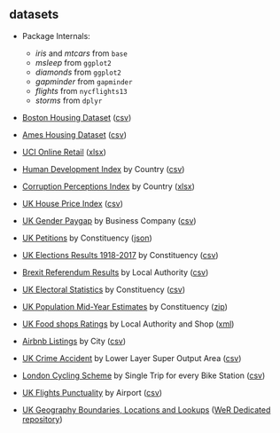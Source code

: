 ## datasets

  - Package Internals:
    - *iris* and *mtcars* from `base`
    - *msleep* from `ggplot2`
    - *diamonds* from `ggplot2`
    - *gapminder* from `gapminder`
    - *flights* from `nycflights13`
    - *storms* from `dplyr`

  - [Boston Housing Dataset](https://www.cs.toronto.edu/~delve/data/boston/bostonDetail.html) ([csv]())

  - [Ames Housing Dataset](https://ww2.amstat.org/publications/jse/v19n3/decock.pdf) ([csv]())

  - [UCI Online Retail](https://archive.ics.uci.edu/ml/datasets/online+retail) ([xlsx]())

  - [Human Development Index](http://hdr.undp.org/en/data) by Country ([csv]())
  
  - [Corruption Perceptions Index](https://www.transparency.org/research/cpi) by Country ([xlsx]())
  
  - [UK House Price Index](https://www.ons.gov.uk/economy/inflationandpriceindices/bulletins/housepriceindex/previousReleases) ([csv]())
  
  - [UK Gender Paygap](https://gender-pay-gap.service.gov.uk/) by Business Company ([csv]())
    
  - [UK Petitions](https://petition.parliament.uk/petitions/) by Constituency ([json]())
  
  - [UK Elections Results 1918-2017](https://researchbriefings.parliament.uk/ResearchBriefing/Summary/CBP-8647) by Constituency ([csv]())

  - [Brexit Referendum Results](https://www.electoralcommission.org.uk/who-we-are-and-what-we-do/elections-and-referendums/past-elections-and-referendums/eu-referendum/results-and-turnout-eu-referendum) by Local Authority ([csv]())

  - [UK Electoral Statistics](https://www.ons.gov.uk/peoplepopulationandcommunity/elections/electoralregistration/datasets/electoralstatisticsforuk) by Constituency ([csv]())

  - [UK Population Mid-Year Estimates](https://www.ons.gov.uk/peoplepopulationandcommunity/populationandmigration/populationestimates/datasets/parliamentaryconstituencymidyearpopulationestimates) by Constituency ([zip]())

  - [UK Food shops Ratings](https://ratings.food.gov.uk/) by Local Authority and Shop ([xml]())
  
  - [Airbnb Listings](http://insideairbnb.com/get-the-data.html) by City ([csv]())
  
  - [UK Crime Accident](https://data.police.uk/data/) by Lower Layer Super Output Area ([csv]())

  - [London Cycling Scheme](https://cycling.data.tfl.gov.uk/) by Single Trip for every Bike Station ([csv]())

  - [UK Flights Punctuality](https://www.caa.co.uk/Data-and-analysis/UK-aviation-market/Flight-reliability/Datasets/UK-flight-punctuality-data/) by Airport ([csv]())

  - [UK Geography Boundaries, Locations and Lookups](https://geoportal.statistics.gov.uk/) ([WeR Dedicated repository]()) 
